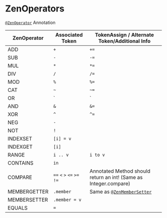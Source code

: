 # ZenOperators

[`@ZenOperator`](/Dev_Area/ZenAnnotations/Annotation_ZenOperator) Annotation

| ZenOperator  | Associated Token            | TokenAssign / Alternate Token/Additional Info                     |
|--------------|-----------------------------|-------------------------------------------------------------------|
| ADD          | `+`                         | `+=`                                                              |
| SUB          | `-`                         | `-=`                                                              |
| MUL          | `*`                         | `*=`                                                              |
| DIV          | `/`                         | `/=`                                                              |
| MOD          | `%`                         | `%=`                                                              |
| CAT          | `~`                         | `~=`                                                              |
| OR           | `|`                         | `|=`                                                              |
| AND          | `&`                         | `&=`                                                              |
| XOR          | `^`                         | `^=`                                                              |
| NEG          | `-`                         |                                                                   |
| NOT          | `!`                         |                                                                   |
| INDEXSET     | `[i] = v`                   |                                                                   |
| INDEXGET     | `[i]`                       |                                                                   |
| RANGE        | `i .. v`                    | `i to v`                                                          |
| CONTAINS     | `in`                        |                                                                   |
| COMPARE      | `==` `<` `>` `<=` `>=` `!=` | Annotated Method should return an int! (Same as Integer.compare)  |
| MEMBERGETTER | `.member`                   | Same as [`@ZenMemberSetter`](/Dev_Area/ZenAnnotations/ZenMembers) |
| MEMBERSETTER | `.member = v`               |                                                                   |
| EQUALS       | `=`                         |                                                                   |